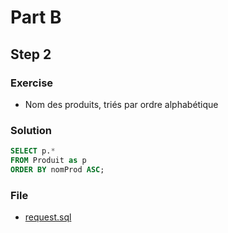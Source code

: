 # Part B
## Step 2
### Exercise
* Nom des produits, triés par ordre alphabétique

### Solution
```sql
SELECT p.*
FROM Produit as p
ORDER BY nomProd ASC;
```

### File
* [request.sql](request.sql)